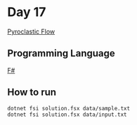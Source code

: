 # Day 17

[Pyroclastic Flow](https://adventofcode.com/2022/day/17)

## Programming Language

[F#](https://fsharp.org/)

## How to run

```bash
dotnet fsi solution.fsx data/sample.txt
dotnet fsi solution.fsx data/input.txt
```
